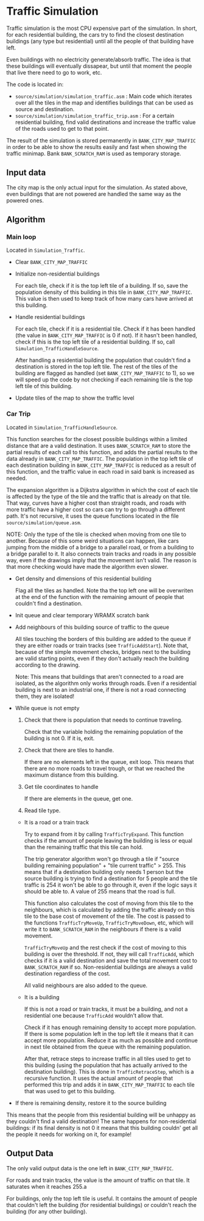 # Traffic Simulation

Traffic simulation is the most CPU expensive part of the simulation. In short,
for each residential building, the cars try to find the closest destination
buildings (any type but residential) until all the people of that building have
left.

Even buildings with no electricity generate/absorb traffic. The idea is that
these buildings will eventually dissapear, but until that moment the people that
live there need to go to work, etc.

The code is located in:
- `source/simulation/simulation_traffic.asm` : Main code which iterates over all
  the tiles in the map and identifies buildings that can be used as source and
  destination.
- `source/simulation/simulation_traffic_trip.asm` : For a certain residential
  building, find valid destinations and increase the traffic value of the roads
  used to get to that point.

The result of the simulation is stored permanently in `BANK_CITY_MAP_TRAFFIC` in
order to be able to show the results easily and fast when showing the traffic
minimap. Bank `BANK_SCRATCH_RAM` is used as temporary storage.

## Input data

The city map is the only actual input for the simulation. As stated above, even
buildings that are not powered are handled the same way as the powered ones.

## Algorithm

### Main loop

Located in `Simulation_Traffic`.

- Clear `BANK_CITY_MAP_TRAFFIC`

- Initialize non-residential buildings

  For each tile, check if it is the top left tile of a building. If so, save the
  population density of this building in this tile in `BANK_CITY_MAP_TRAFFIC`.
  This value is then used to keep track of how many cars have arrived at this
  building.

- Handle residential buildings

  For each tile, check if it is a residential tile. Check if it has been handled
  (the value in `BANK_CITY_MAP_TRAFFIC` is 0 if not). If it hasn't been handled,
  check if this is the top left tile of a residential building. If so, call
  `Simulation_TrafficHandleSource`.

  After handling a residential building the population that couldn't find a
  destination is stored in the top left tile. The rest of the tiles of the
  building are flagged as handled (set `BANK_CITY_MAP_TRAFFIC` to 1), so we will
  speed up the code by not checking if each remaining tile is the top left tile
  of this building.

- Update tiles of the map to show the traffic level

### Car Trip

Located in `Simulation_TrafficHandleSource`.

This function searches for the closest possible buildings within a limited
distance that are a valid destination. It uses `BANK_SCRATCH_RAM` to store the
partial results of each call to this function, and adds the partial results to
the data already in `BANK_CITY_MAP_TRAFFIC`. The population in the top left
tile of each destination building in `BANK_CITY_MAP_TRAFFIC` is reduced as a
result of this function, and the traffic value in each road in said bank is
increased as needed.

The expansion algorithm is a Dijkstra algorithm in which the cost of each tile
is affected by the type of the tile and the traffic that is already on that
tile. That way, curves have a higher cost than straight roads, and roads with
more traffic have a higher cost so cars can try to go through a different path.
It's not recursive, it uses the queue functions located in the file
`source/simulation/queue.asm`.

NOTE: Only the type of the tile is checked when moving from one tile to another.
Because of this some weird situations can happen, like cars jumping from the
middle of a bridge to a parallel road, or from a building to a bridge parallel
to it. It also connects train tracks and roads in any possible way, even if the
drawings imply that the movement isn't valid. The reason is that more checking
would have made the algorithm even slower.

- Get density and dimensions of this residential building

  Flag all the tiles as handled. Note tha the top left one will be overwriten at
  the end of the function with the remaining amount of people that couldn't find
  a destination.

- Init queue and clear temporary WRAMX scratch bank

- Add neighbours of this building source of traffic to the queue

  All tiles touching the borders of this building are added to the queue if they
  are either roads or train tracks (see `TrafficAddStart`). Note that, because
  of the simple movement checks, bridges next to the building are valid starting
  points, even if they don't actually reach the building according to the
  drawing.

  Note: This means that buildings that aren't connected to a road are isolated,
  as the algorithm only works through roads. Even if a residential building is
  next to an industrial one, if there is not a road connecting them, they are
  isolated!

- While queue is not empty

  1. Check that there is population that needs to continue traveling.

     Check that the variable holding the remaining population of the building is
     not 0. If it is, exit.

  2. Check that there are tiles to handle.

     If there are no elements left in the queue, exit loop. This means that
     there are no more roads to travel trough, or that we reached the maximum
     distance from this building.

  3. Get tile coordinates to handle

     If there are elements in the queue, get one.

  4. Read tile type.

    - It is a road or a train track

      Try to expand from it by calling `TrafficTryExpand`. This function checks
      if the amount of people leaving the building is less or equal than the
      remaining traffic that this tile can hold.

      The trip generator algorithm won't go through a tile if "source building
      remaining population" + "tile current traffic" > 255. This means that if a
      destination  building only needs 1 person but the source building is
      trying to find a  destination for 5 people and the tile traffic is 254 it
      won't be able to go  through it, even if the logic says it should be able
      to. A value of 255 means that the road is full.

      This function also calculates the cost of moving from this tile to the
      neighbours, which is calculated by adding the traffic already on this tile
      to the base cost of movement of the tile. The cost is passed to the
      functions `TrafficTryMoveUp`, `TrafficTryMoveDown`, etc, which will write
      it to `BANK_SCRATCH_RAM` in the neighbours if there is a valid movement.

      `TrafficTryMoveUp` and the rest check if the cost of moving to this
      building is over the threshold. If not, they will call `TrafficAdd`, which
      checks if it is a valid destination and save the total movement cost to
      `BANK_SCRATCH_RAM` if so. Non-residential buildings are always a valid
      destination regardless of the cost.

      All valid neighbours are also added to the queue.

    - It is a building

      If this is not a road or train tracks, it must be a building, and not a
      residential one because `TrafficAdd` wouldn't allow that.

      Check if it has enough remaining density to accept more population. If
      there is some population left in the top left tile it means that it can
      accept  more population. Reduce it as much as possible and continue in
      next tile obtained from the queue with the remaining population.

      After that, retrace steps to increase traffic in all tiles used to get to
      this building (using the population that has actually arrived to the
      destination building). This is done in `TrafficRetraceStep`, which is a
      recursive function. It uses the actual amount of people that performed
      this trip and adds it in `BANK_CITY_MAP_TRAFFIC` to each tile that was
      used to get to this building.

- If there is remaining density, restore it to the source building

This means that the people from this residential building will be unhappy as
they couldn't find a valid destination! The same happens for non-residential
buildings: if its final density is not 0 it means that this building couldn'
get all the people it needs for working on it, for example!

## Output Data

The only valid output data is the one left in `BANK_CITY_MAP_TRAFFIC`.

For roads and train tracks, the value is the amount of traffic on that tile. It
saturates when it reaches 255.a

For buildings, only the top left tile is useful. It contains the amount of
people that couldn't left the building (for residential buildings) or couldn't
reach the building (for any other building).
